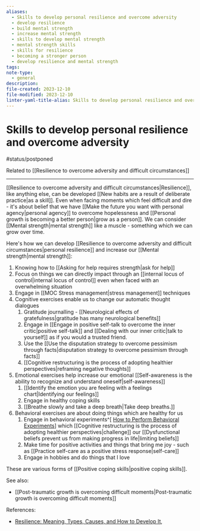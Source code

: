 ```yaml
---
aliases:
  - Skills to develop personal resilience and overcome adversity
  - develop resilience
  - build mental strength
  - increase mental strength
  - skills to develop mental strength
  - mental strength skills
  - skills for resilience
  - becoming a stronger person
  - develop resilience and mental strength
tags: 
note-type:
  - general
description: 
file-created: 2023-12-10
file-modified: 2023-12-10
linter-yaml-title-alias: Skills to develop personal resilience and overcome adversity
---
```


# Skills to develop personal resilience and overcome adversity

#status/postponed

Related to [[Resilience to overcome adversity and difficult circumstances]]

---

[[Resilience to overcome adversity and difficult circumstances|Resilience]], like anything else, can be developed [[New habits are a result of deliberate practice|as a skill]]. Even when facing moments which feel difficult and dire - it's about belief that we have [[Make the future you want with personal agency|personal agency]] to overcome hopelessness and [[Personal growth is becoming a better person|grow as a person]]. We can consider [[Mental strength|mental strength]] like a muscle - something which we can grow over time.

Here's how we can develop [[Resilience to overcome adversity and difficult circumstances|personal resilience]] and increase our [[Mental strength|mental strength]]:
1. Knowing how to [[Asking for help requires strength|ask for help]]
2. Focus on things we can directly impact through an [[internal locus of control|internal locus of control]] even when faced with an overwhelming situation
3. Engage in [[MOC Stress management|stress management]] techniques
4. Cognitive exercises enable us to change our automatic thought dialogues
	1. Gratitude journalling - [[Neurological effects of gratefulness|gratitude has many neurological benefits]]
	2. Engage in [[Engage in positive self-talk to overcome the inner critic|positive self-talk]] and [[Dealing with our inner critic|talk to yourself]] as if you would a trusted friend.
	3. Use the [[Use the disputation strategy to overcome pessimism through facts|disputation strategy to overcome pessimism through facts]]
	4. [[Cognitive restructuring is the process of adopting healthier perspectives|reframing negative thoughts]]
5. Emotional exercises help increase our emotional [[Self-awareness is the ability to recognize and understand oneself|self-awareness]]
	1. [[Identify the emotion you are feeling with a feelings chart|Identifying our feelings]]
	2. Engage in healthy coping skills
	3. [[Breathe slowly and take a deep breath|Take deep breaths.]]
6. Behavioral exercises are about doing things which are healthy for us
	1. Engage in behavioral experiments^[ [How to Perform Behavioral Experiments](https://www.verywellmind.com/how-to-perform-behavioral-experiments-4779864)] which [[Cognitive restructuring is the process of adopting healthier perspectives|challenge]] our [[Dysfunctional beliefs prevent us from making progress in life|limiting beliefs]]
	2. Make time for positive activities and things that bring me joy - such as [[Practice self-care as a positive stress response|self-care]]
	3. Engage in hobbies and do things that I love

These are various forms of [[Positive coping skills|positive coping skills]].

See also:
- [[Post-traumatic growth is overcoming difficult moments|Post-traumatic growth is overcoming difficult moments]]

References:
- [Resilience: Meaning, Types, Causes, and How to Develop It](https://www.verywellmind.com/what-is-resilience-2795059#toc-how-to-become-more-resilient),
